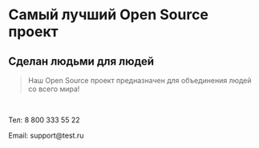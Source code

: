 # Самый лучший Open Source проект

## Сделан людьми для людей

> Наш Open Source проект предназначен для объединения людей со всего мира!
</br>
<p>Тел: 8 800 333 55 22</p>
<p>Email: support@test.ru</p>
